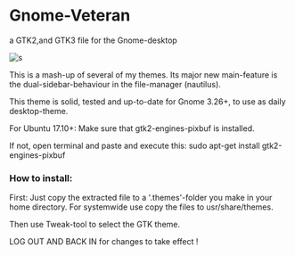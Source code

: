 # Gnome-Veteran

a GTK2,and GTK3 file for the Gnome-desktop

![s](https://cn.pling.com/img/9/2/d/7/cb9b77339bda356c1bcbef40ea74d9e74ee5.jpg)

This is a mash-up of several of my themes. Its major new main-feature is the dual-sidebar-behaviour in the file-manager (nautilus).

This theme is solid, tested and up-to-date for Gnome 3.26+, to use as daily desktop-theme.

For Ubuntu 17.10+: Make sure that gtk2-engines-pixbuf is installed.

If not, open terminal and paste and execute this: sudo apt-get install gtk2-engines-pixbuf

### How to install:

First: Just copy the extracted file to a '.themes'-folder you make in your home directory. For systemwide use copy the files to usr/share/themes.

Then use Tweak-tool to select the GTK theme.

LOG OUT AND BACK IN for changes to take effect !
